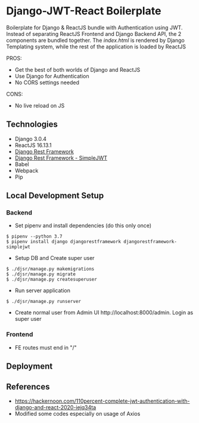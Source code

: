 # Django-JWT-React Boilerplate

Boilerplate for Django & ReactJS bundle with Authentication using JWT. Instead of separating ReactJS Frontend and Django Backend API, the 2 components are bundled together. The *index.html* is rendered by Django Templating system, while the rest of the application is loaded by ReactJS 

PROS:
- Get the best of both worlds of Django and ReactJS
- Use Django for Authentication 
- No CORS settings needed

CONS:
- No live reload on JS

## Technologies
- Django 3.0.4
- ReactJS 16.13.1
- [Django Rest Framework](https://www.django-rest-framework.org/)
- [Django Rest Framework - SimpleJWT](https://github.com/SimpleJWT/django-rest-framework-simplejwt)
- Babel
- Webpack
- Pip

## Local Development Setup

### Backend
- Set pipenv and install dependencies (do this only once)
```
$ pipenv --python 3.7
$ pipenv install django djangorestframework djangorestframework-simplejwt
```
- Setup DB and Create super user
```
$ ./djsr/manage.py makemigrations
$ ./djsr/manage.py migrate
$ ./djsr/manage.py createsuperuser
```
- Run server application
```
$ ./djsr/manage.py runserver
```
- Create normal user from Admin UI http://localhost:8000/admin. Login as super user

### Frontend
- FE routes must end in "/"

## Deployment


## References
- https://hackernoon.com/110percent-complete-jwt-authentication-with-django-and-react-2020-iejq34ta
- Modified some codes especially on usage of Axios


